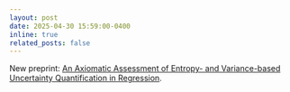 ```yaml
---
layout: post
date: 2025-04-30 15:59:00-0400
inline: true
related_posts: false
---
```


New preprint: [An Axiomatic Assessment of Entropy- and Variance-based Uncertainty Quantification in Regression](https://arxiv.org/abs/2504.18433).
